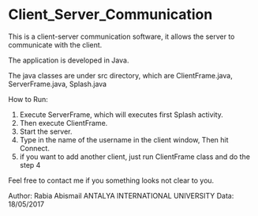 # Client_Server_Communication
This is a client-server communication software, it allows the server to communicate with the client.

The application is developed in Java.

The java classes are under src directory, which are ClientFrame.java, ServerFrame.java, Splash.java


How to Run:
1. Execute ServerFrame, which will executes first Splash activity.
2. Then execute ClientFrame.
3. Start the server.
4. Type in the name of the username in the client window, Then hit Connect.
5. if you want to add another client, just run ClientFrame class and do the step 4


Feel free to contact me if you something looks not clear to you.

Author: Rabia Abismail 
ANTALYA INTERNATIONAL UNIVERSITY
Data: 18/05/2017
